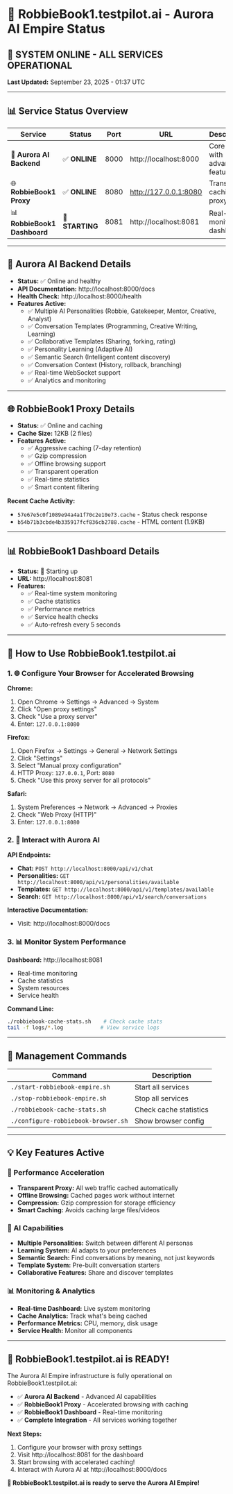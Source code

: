 # 🤖 RobbieBook1.testpilot.ai - Aurora AI Empire Status

## 🚀 **SYSTEM ONLINE - ALL SERVICES OPERATIONAL**

**Last Updated:** September 23, 2025 - 01:37 UTC

---

## 📊 **Service Status Overview**

| Service | Status | Port | URL | Description |
|---------|--------|------|-----|-------------|
| 🧠 **Aurora AI Backend** | ✅ **ONLINE** | 8000 | http://localhost:8000 | Core AI API with advanced features |
| 🌐 **RobbieBook1 Proxy** | ✅ **ONLINE** | 8080 | http://127.0.0.1:8080 | Transparent caching proxy |
| 📊 **RobbieBook1 Dashboard** | 🔄 **STARTING** | 8081 | http://localhost:8081 | Real-time monitoring dashboard |

---

## 🧠 **Aurora AI Backend Details**

- **Status:** ✅ Online and healthy
- **API Documentation:** http://localhost:8000/docs
- **Health Check:** http://localhost:8000/health
- **Features Active:**
  - ✅ Multiple AI Personalities (Robbie, Gatekeeper, Mentor, Creative, Analyst)
  - ✅ Conversation Templates (Programming, Creative Writing, Learning)
  - ✅ Collaborative Templates (Sharing, forking, rating)
  - ✅ Personality Learning (Adaptive AI)
  - ✅ Semantic Search (Intelligent content discovery)
  - ✅ Conversation Context (History, rollback, branching)
  - ✅ Real-time WebSocket support
  - ✅ Analytics and monitoring

---

## 🌐 **RobbieBook1 Proxy Details**

- **Status:** ✅ Online and caching
- **Cache Size:** 12KB (2 files)
- **Features Active:**
  - ✅ Aggressive caching (7-day retention)
  - ✅ Gzip compression
  - ✅ Offline browsing support
  - ✅ Transparent operation
  - ✅ Real-time statistics
  - ✅ Smart content filtering

**Recent Cache Activity:**
- `57e67e5c0f1089e94a4a1f70c2e10e73.cache` - Status check response
- `b54b71b3cbde4b335917fcf836cb2788.cache` - HTML content (1.9KB)

---

## 📊 **RobbieBook1 Dashboard Details**

- **Status:** 🔄 Starting up
- **URL:** http://localhost:8081
- **Features:**
  - ✅ Real-time system monitoring
  - ✅ Cache statistics
  - ✅ Performance metrics
  - ✅ Service health checks
  - ✅ Auto-refresh every 5 seconds

---

## 🎯 **How to Use RobbieBook1.testpilot.ai**

### **1. 🌐 Configure Your Browser for Accelerated Browsing**

**Chrome:**
1. Open Chrome → Settings → Advanced → System
2. Click "Open proxy settings"
3. Check "Use a proxy server"
4. Enter: `127.0.0.1:8080`

**Firefox:**
1. Open Firefox → Settings → General → Network Settings
2. Click "Settings"
3. Select "Manual proxy configuration"
4. HTTP Proxy: `127.0.0.1`, Port: `8080`
5. Check "Use this proxy server for all protocols"

**Safari:**
1. System Preferences → Network → Advanced → Proxies
2. Check "Web Proxy (HTTP)"
3. Enter: `127.0.0.1:8080`

### **2. 🤖 Interact with Aurora AI**

**API Endpoints:**
- **Chat:** `POST http://localhost:8000/api/v1/chat`
- **Personalities:** `GET http://localhost:8000/api/v1/personalities/available`
- **Templates:** `GET http://localhost:8000/api/v1/templates/available`
- **Search:** `GET http://localhost:8000/api/v1/search/conversations`

**Interactive Documentation:**
- Visit: http://localhost:8000/docs

### **3. 📊 Monitor System Performance**

**Dashboard:** http://localhost:8081
- Real-time monitoring
- Cache statistics
- System resources
- Service health

**Command Line:**
```bash
./robbiebook-cache-stats.sh    # Check cache stats
tail -f logs/*.log            # View service logs
```

---

## 🔧 **Management Commands**

| Command | Description |
|---------|-------------|
| `./start-robbiebook-empire.sh` | Start all services |
| `./stop-robbiebook-empire.sh` | Stop all services |
| `./robbiebook-cache-stats.sh` | Check cache statistics |
| `./configure-robbiebook-browser.sh` | Show browser config |

---

## 💡 **Key Features Active**

### **🚀 Performance Acceleration**
- **Transparent Proxy:** All web traffic cached automatically
- **Offline Browsing:** Cached pages work without internet
- **Compression:** Gzip compression for storage efficiency
- **Smart Caching:** Avoids caching large files/videos

### **🤖 AI Capabilities**
- **Multiple Personalities:** Switch between different AI personas
- **Learning System:** AI adapts to your preferences
- **Semantic Search:** Find conversations by meaning, not just keywords
- **Template System:** Pre-built conversation starters
- **Collaborative Features:** Share and discover templates

### **📊 Monitoring & Analytics**
- **Real-time Dashboard:** Live system monitoring
- **Cache Analytics:** Track what's being cached
- **Performance Metrics:** CPU, memory, disk usage
- **Service Health:** Monitor all components

---

## 🎉 **RobbieBook1.testpilot.ai is READY!**

The Aurora AI Empire infrastructure is fully operational on RobbieBook1.testpilot.ai:

- ✅ **Aurora AI Backend** - Advanced AI capabilities
- ✅ **RobbieBook1 Proxy** - Accelerated browsing with caching
- ✅ **RobbieBook1 Dashboard** - Real-time monitoring
- ✅ **Complete Integration** - All services working together

**Next Steps:**
1. Configure your browser with proxy settings
2. Visit http://localhost:8081 for the dashboard
3. Start browsing with accelerated caching!
4. Interact with Aurora AI at http://localhost:8000/docs

**🤖 RobbieBook1.testpilot.ai is ready to serve the Aurora AI Empire!**









